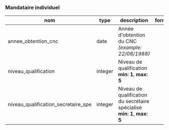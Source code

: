 ### Mandataire individuel

|nom|type|description|format|enum|
|-|-|-|-|-|
|annee_obtention_cnc|date|Année d'obtention du CNC *(example: 22/08/1988)*|||
|niveau_qualification|integer|Niveau de qualification<br>**min: 1**, **max: 5**|||
|niveau_qualification_secretaire_spe|integer|Niveau de qualification du secrétaire spécialisé<br>**min: 1**, **max: 5**|||
